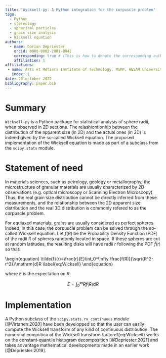 ```yaml
---
title: 'Wycksell-py: A Python integration for the corpuscle problem'
tags:
  - Python
  - stereology
  - spherical particles
  - grain size analysis
  - Wicksell equation
authors:
  - name: Dorian Depriester
    orcid: 0000-0002-2881-8942
    corresponding: true # (This is how to denote the corresponding author)    
    affiliation: 1
affiliations:
 - name: Arts et Métiers Institute of Technology, MSMP, HESAM Université, F-13617 Aix-en-Provence, France
   index: 1
date: 25 october 2022
bibliography: paper.bib
--- 
```


# Summary
`Wicksell-py` is a Python package for statistical analysis of sphere radii, when observed in 2D sections. The relashiontionhip between the distribution of the apparent
size (in 2D) and the actual ones (in 3D) is indeed given by the so-called Wicksell equation. The proposed implementation of the Wicksell equation is made as part of a 
subclass from the `scipy.stats` module.

# Statement of need
In materials sciences, such as petrology, geology or metallography, the microstructure of granular materials are usually characterized by 2D observations (e.g. optical
microscopy or Scanning Electron Microscopy). Thus, the real grain size distribution cannot be directly inferred from these measurements, and the relationship between the
2D apparent size distribution and the real 3D distribution is commonly refered to as the corpuscle problem. 

For equiaxed materials, grains are usually considered as perfect spheres. Indeed, in this case, the corpuscle problem can be solved through the so-called Wicksell
equation. Let $f(R)$ be the Probability Density Function (PDF) of the radii $R$ of spheres randomly located in space. If these spheres are cut at random latitudes, 
the resulting disks will have radii $r$ following the PDF $\tilde{f}(r)$ so that:

\begin{equation}
\tilde{f}(r)=\frac{r}{E}\int_0^\infty \frac{f(R)}{\sqrt{R^2-r^2}}\mathrm{d}R
\label{eq:Wicksell}
\end{equation}

where $E$ is the expectation on $R$:

$$E=\int_0^\infty Rf(R)\mathrm{d}R$$

# Implementation
A Python subclass of the `scipy.stats.rv_continuous` module [@Virtanen:2020] have been developped so that the user can easily compute the Wicksell transform of any kind of continuous distribution. The numerical compution of the Wicksell transform \autoref{eq:Wicksell} works on the constant-quantile histogram decomposition [@Depriester:2021] and takes advantage mathematical developpments made in an earlier work [@Depriester:2019].


